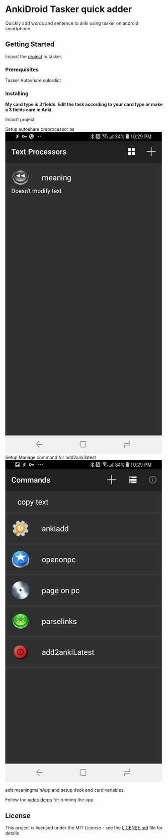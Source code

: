 
# AnkiDroid Tasker quick adder

Quickly add words and sentence to anki using tasker on android smartphone
## Getting Started
Import the [project](https://raw.githubusercontent.com/1nsp1r3rnzt/Tasker-Apps/master/Anki%20Tasker%20quick%20add%20words/Anki_Add_Movile.prj.xml) in tasker. 

### Prerequisites

Tasker
Autoshare
colordict


### Installing
**My card type is 3 fields. Edit the task according to your card type or make a 3 fields card in Anki.**

Import project

Setup autoshare preprocessor as ![screenshot 1](https://github.com/1nsp1r3rnzt/Tasker-Apps/blob/master/Anki%20Tasker%20quick%20add%20words/other%20steps%20autoshare%201.jpg?raw=true)
Setup Manage command for add2ankilatest
![screenshot 2](https://github.com/1nsp1r3rnzt/Tasker-Apps/blob/master/Anki%20Tasker%20quick%20add%20words/other%20steps%20autoshare%202.jpg?raw=true)

edit meaningmainApp and setup deck and card variables.

Follow the [video demo](https://www.youtube.com/watch?v=BmOJg0sHRzM)  for running the app.

## License

This project is licensed under the MIT License - see the [LICENSE.md](LICENSE.md) file for details

